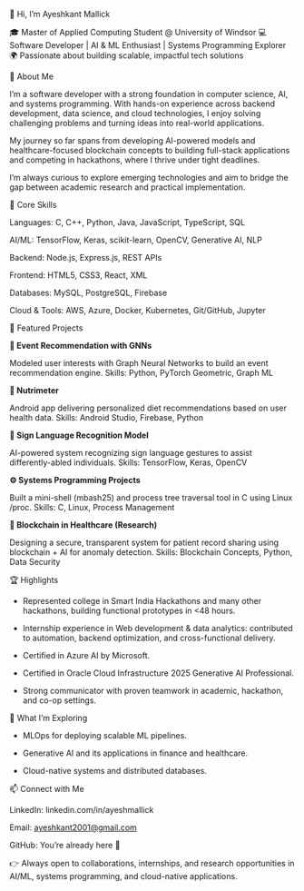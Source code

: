 👋 Hi, I’m Ayeshkant Mallick

🎓 Master of Applied Computing Student @ University of Windsor
💻 Software Developer | AI & ML Enthusiast | Systems Programming Explorer
🌍 Passionate about building scalable, impactful tech solutions

🚀 About Me

I’m a software developer with a strong foundation in computer science, AI, and systems programming. With hands-on experience across backend development, data science, and cloud technologies, I enjoy solving challenging problems and turning ideas into real-world applications.

My journey so far spans from developing AI-powered models and healthcare-focused blockchain concepts to building full-stack applications and competing in hackathons, where I thrive under tight deadlines.

I’m always curious to explore emerging technologies and aim to bridge the gap between academic research and practical implementation.

🔑 Core Skills

Languages: C, C++, Python, Java, JavaScript, TypeScript, SQL

AI/ML: TensorFlow, Keras, scikit-learn, OpenCV, Generative AI, NLP

Backend: Node.js, Express.js, REST APIs

Frontend: HTML5, CSS3, React, XML

Databases: MySQL, PostgreSQL, Firebase

Cloud & Tools: AWS, Azure, Docker, Kubernetes, Git/GitHub, Jupyter

📂 Featured Projects

**🔬 Event Recommendation with GNNs**

Modeled user interests with Graph Neural Networks to build an event recommendation engine.
Skills: Python, PyTorch Geometric, Graph ML

**📱 Nutrimeter**

Android app delivering personalized diet recommendations based on user health data.
Skills: Android Studio, Firebase, Python

**🤖 Sign Language Recognition Model**

AI-powered system recognizing sign language gestures to assist differently-abled individuals.
Skills: TensorFlow, Keras, OpenCV

**⚙️ Systems Programming Projects**

Built a mini-shell (mbash25) and process tree traversal tool in C using Linux /proc.
Skills: C, Linux, Process Management

**🏥 Blockchain in Healthcare (Research)**

Designing a secure, transparent system for patient record sharing using blockchain + AI for anomaly detection.
Skills: Blockchain Concepts, Python, Data Security

🏆 Highlights

- Represented college in Smart India Hackathons and many other hackathons, building functional prototypes in <48 hours.

- Internship experience in Web development & data analytics: contributed to automation, backend optimization, and cross-functional delivery.

- Certified in Azure AI by Microsoft.

- Certified in Oracle Cloud Infrastructure 2025 Generative AI Professional.

- Strong communicator with proven teamwork in academic, hackathon, and co-op settings.

🌱 What I’m Exploring

- MLOps for deploying scalable ML pipelines.

- Generative AI and its applications in finance and healthcare.

- Cloud-native systems and distributed databases.

📫 Connect with Me

LinkedIn: linkedin.com/in/ayeshmallick

Email: ayeshkant2001@gmail.com

GitHub: You’re already here 🚀

👉 Always open to collaborations, internships, and research opportunities in AI/ML, systems programming, and cloud-native applications.
